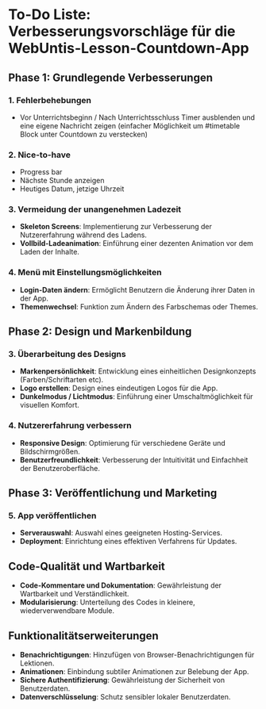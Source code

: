 # To-Do Liste: Verbesserungsvorschläge für die WebUntis-Lesson-Countdown-App

## Phase 1: Grundlegende Verbesserungen

### 1. Fehlerbehebungen
- Vor Unterrichtsbeginn / Nach Unterrichtsschluss Timer ausblenden und eine eigene Nachricht zeigen (einfacher Möglichkeit um #timetable Block unter Countdown zu verstecken)

### 2. Nice-to-have
- Progress bar
- Nächste Stunde anzeigen
- Heutiges Datum, jetzige Uhrzeit

### 3. Vermeidung der unangenehmen Ladezeit
- **Skeleton Screens**: Implementierung zur Verbesserung der Nutzererfahrung während des Ladens.
- **Vollbild-Ladeanimation**: Einführung einer dezenten Animation vor dem Laden der Inhalte.

### 4. Menü mit Einstellungsmöglichkeiten
- **Login-Daten ändern**: Ermöglicht Benutzern die Änderung ihrer Daten in der App.
- **Themenwechsel**: Funktion zum Ändern des Farbschemas oder Themes.

## Phase 2: Design und Markenbildung

### 3. Überarbeitung des Designs
- **Markenpersönlichkeit**: Entwicklung eines einheitlichen Designkonzepts (Farben/Schriftarten etc).
- **Logo erstellen**: Design eines eindeutigen Logos für die App.
- **Dunkelmodus / Lichtmodus**: Einführung einer Umschaltmöglichkeit für visuellen Komfort.

### 4. Nutzererfahrung verbessern
- **Responsive Design**: Optimierung für verschiedene Geräte und Bildschirmgrößen.
- **Benutzerfreundlichkeit**: Verbesserung der Intuitivität und Einfachheit der Benutzeroberfläche.

## Phase 3: Veröffentlichung und Marketing

### 5. App veröffentlichen
- **Serverauswahl**: Auswahl eines geeigneten Hosting-Services.
- **Deployment**: Einrichtung eines effektiven Verfahrens für Updates.

## Code-Qualität und Wartbarkeit

- **Code-Kommentare und Dokumentation**: Gewährleistung der Wartbarkeit und Verständlichkeit.
- **Modularisierung**: Unterteilung des Codes in kleinere, wiederverwendbare Module.

## Funktionalitätserweiterungen

- **Benachrichtigungen**: Hinzufügen von Browser-Benachrichtigungen für Lektionen.
- **Animationen**: Einbindung subtiler Animationen zur Belebung der App.
- **Sichere Authentifizierung**: Gewährleistung der Sicherheit von Benutzerdaten.
- **Datenverschlüsselung**: Schutz sensibler lokaler Benutzerdaten.